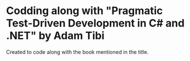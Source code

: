 # Codding along with "Pragmatic Test-Driven Development in C# and .NET" by Adam Tibi

Created to code along with the book mentioned in the title.